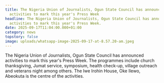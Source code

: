 ```yaml
---
title: The Nigeria Union of Journalists, Ogun State Council has announced
  activities to mark this year's Press Week
headline: The Nigeria Union of Journalists, Ogun State Council has announced
  activities to mark this year's Press Week.
date: 2025-09-17T11:04:00.000+01:00
category: news
topstory: false
image: uploads/whatsapp-image-2025-09-17-at-8.57.20-am.jpeg
---
```

The Nigeria Union of Journalists, Ogun State Council has announced activities to mark this year's Press Week. The programmes include church thanksgiving, Jumat service, symposium, health check-up, village outreach and veterans night among others. The Iwe Irohin House, Oke Ilewo, Abeokuta is the centre of the activities.
